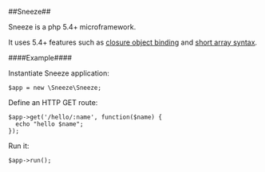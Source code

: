 ##Sneeze##

Sneeze is a php 5.4+ microframework. 

It uses 5.4+ features such as [closure object binding](http://www.php.net/manual/en/closure.bindto.php) and [short array syntax](http://php.net/manual/en/migration54.new-features.php).

####Example####

Instantiate Sneeze application:

    $app = new \Sneeze\Sneeze;
    
Define an HTTP GET route:
    
    $app->get('/hello/:name', function($name) {
      echo "hello $name";
    });
    
Run it:

    $app->run();
